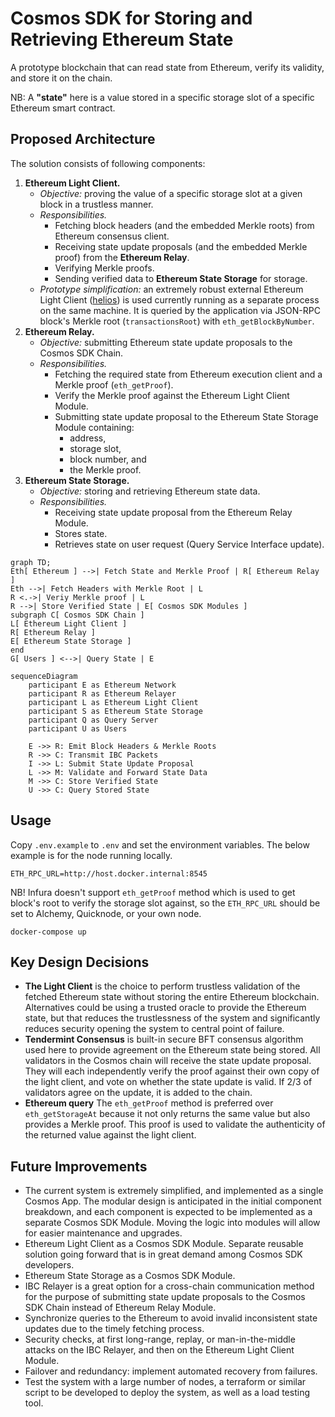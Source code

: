 # Cosmos SDK  for Storing and Retrieving Ethereum State

A prototype blockchain that can read state from Ethereum, verify its validity, and store it on the chain.

NB: A **"state"** here is a value stored in a specific storage slot of a specific Ethereum smart contract.

## Proposed Architecture

The solution consists of following components:

1. **Ethereum Light Client.**
    - _Objective:_ proving the value of a specific storage slot at a given block in a trustless manner.
    - _Responsibilities._
        - Fetching block headers (and the embedded Merkle roots) from Ethereum consensus client.
        - Receiving state update proposals (and the embedded Merkle proof) from the **Ethereum Relay**.
        - Verifying Merkle proofs.
        - Sending verified data to **Ethereum State Storage** for storage.
    - _Prototype simplification:_ an extremely robust external Ethereum Light
      Client ([helios](https://github.com/a16z/helios)) is used currently running as a separate process on the same
      machine. It is queried by the application via JSON-RPC block's Merkle root (`transactionsRoot`)
      with `eth_getBlockByNumber`.
2. **Ethereum Relay.**
    - _Objective:_ submitting Ethereum state update proposals to the Cosmos SDK Chain.
    - _Responsibilities._
        - Fetching the required state from Ethereum execution client and a Merkle proof (`eth_getProof`).
        - Verify the Merkle proof against the Ethereum Light Client Module.
        - Submitting state update proposal to the Ethereum State Storage Module containing:
            - address,
            - storage slot,
            - block number, and
            - the Merkle proof.
3. **Ethereum State Storage.**
    - _Objective:_ storing and retrieving Ethereum state data.
    - _Responsibilities._
        - Receiving state update proposal from the Ethereum Relay Module.
        - Stores state.
        - Retrieves state on user request (Query Service Interface update).

```mermaid
graph TD;
Eth[ Ethereum ] -->| Fetch State and Merkle Proof | R[ Ethereum Relay ]
Eth -->| Fetch Headers with Merkle Root | L
R <.->| Veriy Merkle proof | L
R -->| Store Verified State | E[ Cosmos SDK Modules ]
subgraph C[ Cosmos SDK Chain ]
L[ Ethereum Light Client ]
R[ Ethereum Relay ]
E[ Ethereum State Storage ]
end
G[ Users ] <-->| Query State | E
```

```mermaid
sequenceDiagram
    participant E as Ethereum Network
    participant R as Ethereum Relayer
    participant L as Ethereum Light Client
    participant S as Ethereum State Storage
    participant Q as Query Server
    participant U as Users

    E ->> R: Emit Block Headers & Merkle Roots
    R ->> C: Transmit IBC Packets
    I ->> L: Submit State Update Proposal
    L ->> M: Validate and Forward State Data
    M ->> C: Store Verified State
    U ->> C: Query Stored State

```

## Usage
Copy `.env.example` to `.env` and set the environment variables.
The below example is for the node running locally.
```shell
ETH_RPC_URL=http://host.docker.internal:8545
```
NB! Infura doesn't support `eth_getProof` method which is used to get block's root to verify the storage slot against, so the `ETH_RPC_URL` should be set to Alchemy, Quicknode, or your own node.
```shell
docker-compose up
```

## Key Design Decisions

- **The Light Client** is the choice to perform trustless validation of the fetched Ethereum state without storing the
  entire Ethereum blockchain. Alternatives could be using a trusted oracle to provide the Ethereum state, but that
  reduces the trustlessness of the system and significantly reduces security opening the system to central point of
  failure.
- **Tendermint Consensus** is built-in secure BFT consensus algorithm used here to provide agreement on the Ethereum
  state being stored. All validators in the Cosmos chain will receive the state update proposal. They will each
  independently verify the proof against their own copy of the light client, and vote on whether the state update is
  valid. If 2/3 of validators agree on the update, it is added to the chain.
- **Ethereum query** The `eth_getProof` method is preferred over `eth_getStorageAt` because it not only returns the same
  value but also provides a Merkle proof. This proof is used to validate the authenticity of the returned value against
  the light client.

## Future Improvements

- The current system is extremely simplified, and implemented as a single Cosmos App. The modular design is anticipated
  in the initial component breakdown, and each component is expected to be implemented as a separate Cosmos SDK Module.
  Moving the logic into modules will allow for easier maintenance and upgrades.
- Ethereum Light Client as a Cosmos SDK Module. Separate reusable solution going forward that is in great demand among
  Cosmos SDK developers.
- Ethereum State Storage as a Cosmos SDK Module.
- IBC Relayer is a great option for a cross-chain communication method for the purpose of submitting state update
  proposals to the Cosmos SDK Chain instead of Ethereum Relay Module.
- Synchronize queries to the Ethereum to avoid invalid inconsistent state updates due to the timely fetching process.
- Security checks, at first long-range, replay, or man-in-the-middle attacks on the IBC Relayer, and then on the
  Ethereum Light Client Module.
- Failover and redundancy: implement automated recovery from failures.
- Test the system with a large number of nodes, a terraform or similar script to be developed to deploy the system, as
  well as a load testing tool.